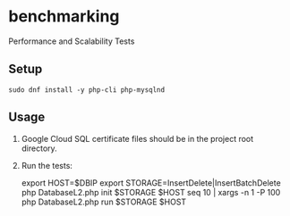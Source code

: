 # benchmarking
Performance and Scalability Tests

## Setup

    sudo dnf install -y php-cli php-mysqlnd

## Usage

1. Google Cloud SQL certificate files should be in the project root directory.

2. Run the tests:

    export HOST=$DBIP
    export STORAGE=InsertDelete|InsertBatchDelete
    php DatabaseL2.php init $STORAGE $HOST
    seq 10 | xargs -n 1 -P 100 php DatabaseL2.php run $STORAGE $HOST


